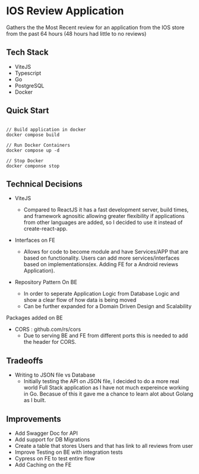# IOS Review Application
 
 Gathers the the Most Recent review for an application from the IOS store from the past 64 hours (48 hours had little to no reviews)

## Tech Stack
- ViteJS
- Typescript
- Go
- PostgreSQL
- Docker

## Quick Start
```

// Build application in docker
docker compose build

// Run Docker Containers
docker compose up -d

// Stop Docker
docker componse stop

```
## Technical Decisions

- ViteJS
    -  Compared to ReactJS it has a fast development server, build times, and framework agnositic allowing greater flexibility if applications from other languages are added, so I decided to use it instead of create-react-app.

- Interfaces on FE
    - Allows for code to become module and have Services/APP that are based on functionality. Users can add more services/interfaces based on implementations(ex. Adding FE for a Android reviews Application).  

- Repository Pattern On BE
    - In order to seperate Application Logic from Database Logic and show a clear flow of how data is being moved
    - Can be further expanded for a Domain Driven Design and Scalability


Packages added on BE
- CORS : github.com/rs/cors
    - Due to serving BE and FE from different ports this is needed to add the header for CORS.

## Tradeoffs

- Writing to JSON file vs Database
    - Initially testing the API on JSON file, I decided to do a more real world Full Stack application as I have not much expereince working in Go. Becasue of this it gave me a chance to learn alot about Golang as I built.


## Improvements

- Add Swagger Doc for API
- Add support for DB Migrations
- Create a table that stores Users and that has link to all reviews from user
- Improve Testing on BE with integration tests
- Cypress on FE to test entire flow
- Add Caching on the FE 